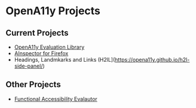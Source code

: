 # OpenA11y Projects

## Current Projects

* [OpenA11y Evaluation Library](https://opena11y.github.io/evaluation-library/)
* [AInspector for Firefox](https://ainspector.disability.illinois.edu/)
* Headings, Landmkarks and Links (H2lL](https://opena11y.github.io/h2l-side-panel/)

## Other Projects

* [Functional Accessibility Evalautor](https://fae.disability.illinois.edu)
